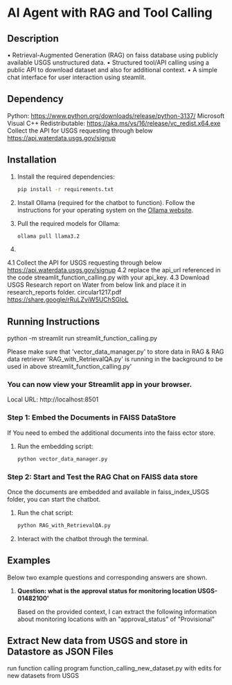 # AI Agent with RAG and Tool Calling

## Description
• Retrieval-Augmented Generation (RAG) on faiss database using publicly available USGS unstructured data.
• Structured tool/API calling using a public API to download dataset and also for additional context.
• A simple chat interface for user interaction using steamlit.

## Dependency 
Python: 
    https://www.python.org/downloads/release/python-3137/
Microsoft Visual C++ Redistributable: 
    https://aka.ms/vs/16/release/vc_redist.x64.exe
Collect the API for USGS requesting through below
    https://api.waterdata.usgs.gov/signup

## Installation

1. Install the required dependencies:
   ```bash
   pip install -r requirements.txt
   ```

2. Install Ollama (required for the chatbot to function). Follow the instructions for your operating system on the [Ollama website](https://ollama.ai/).

3. Pull the required models for Ollama:
   ```bash
   ollama pull llama3.2
   ```

4.  
4.1 Collect the API for USGS requesting through below
    https://api.waterdata.usgs.gov/signup
4.2 replace the api_url referenced in the code streamlit_function_calling.py with your api_key.
4.3 Download USGS Research report on Water from below link and place it in research_reports folder.
    circular1217.pdf https://share.google/rRuLZviW5UChSGloL


## Running Instructions

python -m streamlit run streamlit_function_calling.py

Please make sure that 'vector_data_manager.py' to store data in RAG & 
RAG data retriever 'RAG_with_RetrievalQA.py' is running in the background 
to be used in above streamlit_function_calling.py'

### You can now view your Streamlit app in your browser.

  Local URL: http://localhost:8501


### Step 1: Embed the Documents in FAISS DataStore
If You need to embed the additional documents into the faiss ector store.

1. Run the embedding script:
   ```bash
   python vector_data_manager.py
   ```

### Step 2: Start and Test the RAG Chat on FAISS data store
Once the documents are embedded and available in faiss_index_USGS folder, you can start the chatbot.

1. Run the chat script:
   ```bash
   python RAG_with_RetrievalQA.py
   ```
2. Interact with the chatbot through the terminal.

## Examples
Below two example questions and corresponding answers are shown.

1. **Question: what is the approval status for monitoring location USGS-01482100'**

    Based on the provided context, I can extract the following information about monitoring locations with an "approval_status" of "Provisional"

## Extract New data from USGS and store in Datastore as JSON Files

 run function calling program function_calling_new_dataset.py with edits for new datasets from USGS

